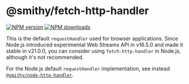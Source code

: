 # @smithy/fetch-http-handler

[![NPM version](https://img.shields.io/npm/v/@smithy/fetch-http-handler/latest.svg)](https://www.npmjs.com/package/@smithy/fetch-http-handler)
[![NPM downloads](https://img.shields.io/npm/dm/@smithy/fetch-http-handler.svg)](https://www.npmjs.com/package/@smithy/fetch-http-handler)

This is the default `requestHandler` used for browser applications.
Since Node.js introduced experimental Web Streams API in v16.5.0 and made it stable in v21.0.0,
you can consider using `fetch-http-handler` in Node.js, although it's not recommended.

For the Node.js default `requestHandler` implementation, see instead
[`@smithy/node-http-handler`](https://www.npmjs.com/package/@smithy/node-http-handler).
